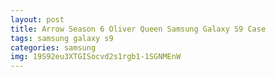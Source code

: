 ```yaml
---
layout: post
title: Arrow Season 6 Oliver Queen Samsung Galaxy S9 Case
tags: samsung galaxy s9
categories: samsung
img: 19S92eu3XTGISocvd2s1rgb1-1SGNMEnW
---
```

